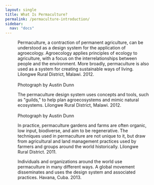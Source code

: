 ```yaml
---
layout: single
title: What Is Permaculture?
permalink: /permaculture-introduction/
sidebar:
  nav: "docs"
---
```


<figure class="align-center">
  <img src="{{ site.url }}{{ site.baseurl }}/images/permaculture-introduction/1.jpeg" alt="">
  <figcaption>
Permaculture, a contraction of permanent agriculture, can be understood as a design system for the application of agroecology. Agroecology applies principles of ecology to agriculture, with a focus on the interrelationships between people and the environment. More broadly, permaculture is also used as a system for creating sustainable ways of living. Lilongwe Rural District, Malawi. 2012. 
<br/><br/>
Photograph by Austin Dunn
  </figcaption>
</figure> 

<figure class="align-center">
  <img src="{{ site.url }}{{ site.baseurl }}/images/permaculture-introduction/2.jpeg" alt="">
  <figcaption>
The permaculture design system uses concepts and tools, such as "guilds," to help plan agroecosystems and mimic natural ecosystems. Lilongwe Rural District, Malawi. 2012. 
<br/><br/>
Photograph by Austin Dunn
  </figcaption>
</figure> 

<figure class="align-center">
  <img src="{{ site.url }}{{ site.baseurl }}/images/permaculture-introduction/3.jpeg" alt="">
  <figcaption>
In practice, permaculture gardens and farms are often organic, low input, biodiverse, and aim to be regenerative. The techniques used in permaculture are not unique to it, but draw from agricultural and land management practices used by farmers and groups around the world historically. Lilongwe Rural District. 2011. 
  </figcaption>
</figure> 

<figure class="align-center">
  <img src="{{ site.url }}{{ site.baseurl }}/images/permaculture-introduction/4.jpeg" alt="">
  <figcaption>
Individuals and organizations around the world use permaculture in many different ways. A global movement disseminates and uses the design system and associated practices. Havana, Cuba. 2013.
  </figcaption>
</figure> 